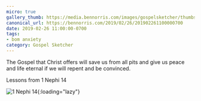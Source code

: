 ```yaml
---
micro: true
gallery_thumb: https://media.bennorris.com/images/gospelsketcher/thumbs/1-nephi-14-02.jpg
canonical_url: https://bennorris.com/2019/02/26/201902261100000700
date: 2019-02-26 11:00:00-0700
tags:
- bom anxiety
category: Gospel Sketcher
---
```


The Gospel that Christ offers will save us from all pits and give us peace and life eternal if we will repent and be convinced.

Lessons from 1 Nephi 14

![1 Nephi 14](https://media.bennorris.com/images/gospelsketcher/bom-anxiety-study/1-nephi-14-02.jpg){:loading="lazy"}